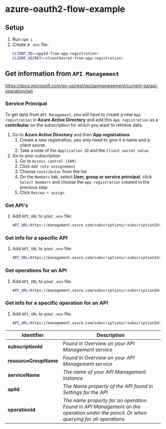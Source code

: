 # azure-oauth2-flow-example

## Setup

1. Run `npm i`
1. Create a `.env` file:
    ```bash
    CLIENT_ID=<appId-from-app-registration>
    CLIENT_SECRET=<clientSecret-from-app-registration>
    ```

## Get information from `API Management`

https://docs.microsoft.com/en-us/rest/api/apimanagement/current-ga/api-operation/get

### Service Principal

To get data from `API Management`, you will have to create a new `App registration` in **Azure Active Directory** and add this `App registration` as a **contributor** on the subscription for which you want to retrieve data

1. Go to **Azure Active Directory** and then **App registrations**
    1. Create a new registration, you only need to give it a name and a client secret.
    1. Take a note of the `Application ID` and the `Client secret value`
1. Go to your subscription
    1. Go to `Access control (IAM)`
    1. Click `Add role assignement`
    1. Choose `Contributor` from the list
    1. On the `Members` tab, select **User, group or service principal**, click `Select members` and choose the `App registration` created in the previous step
    1. Click `Review + assign`

### Get API's

1. Add `API_URL` to your `.env` file:
    ```bash
    API_URL=https://management.azure.com/subscriptions/<subscriptionId>/resourceGroups/<resourceGroupName>/providers/Microsoft.ApiManagement/service/<serviceName>/apis?api-version=2021-08-01
    ```

### Get info for a specific API

1. Add `API_URL` to your `.env` file:
    ```bash
    API_URL=https://management.azure.com/subscriptions/<subscriptionId>/resourceGroups/<resourceGroupName>/providers/Microsoft.ApiManagement/service/<serviceName>/apis/<apiId>?api-version=2021-08-01
    ```

### Get operations for an API

1. Add `API_URL` to your `.env` file:
    ```bash
    API_URL=https://management.azure.com/subscriptions/<subscriptionId>/resourceGroups/<resourceGroupName>/providers/Microsoft.ApiManagement/service/<serviceName>/apis/<apiId>/operations?api-version=2021-08-01
    ```

### Get info for a specific operation for an API

1. Add `API_URL` to your `.env` file:
    ```bash
    API_URL=https://management.azure.com/subscriptions/<subscriptionId>/resourceGroups/<resourceGroupName>/providers/Microsoft.ApiManagement/service/<serviceName>/apis/<apiId>/operations/<operationId>?api-version=2021-08-01
    ```

|Identifier|Description|
|----------|-----------|
|**subscriptionId**|*Found in Overview on your API Management service*
|**resourceGroupName**|*Found in Overview on your API Management service*
|**serviceName**|*The name of your API Management instance*
|**apiId**|*The Name property of the API found in Settings for the API*
|**operationId**|*The name property for an operation. Found in API Management on the operation under the pencil. Or when querying for all operations*
